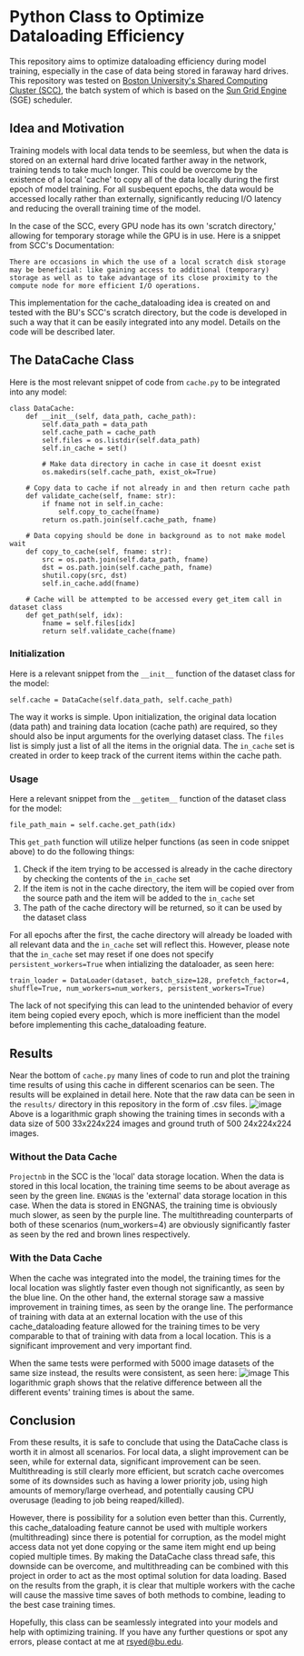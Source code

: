 # Python Class to Optimize Dataloading Efficiency
This repository aims to optimize dataloading efficiency during model training, especially in the case of data being stored in faraway hard drives. This repository was tested on [Boston University's Shared Computing Cluster (SCC)](https://www.bu.edu/tech/support/research/computing-resources/scc/), the batch system of which is based on the [Sun Grid Engine](https://gridscheduler.sourceforge.net/) (SGE) scheduler.

## Idea and Motivation
Training models with local data tends to be seemless, but when the data is stored on an external hard drive located farther away in the network, training tends to take much longer. This could be overcome by the existence of a local 'cache' to copy all of the data locally during the first epoch of model training. For all susbequent epochs, the data would be accessed locally rather than externally, significantly reducing I/O latency and reducing the overall training time of the model. 

In the case of the SCC, every GPU node has its own 'scratch directory,' allowing for temporary storage while the GPU is in use. Here is a snippet from SCC's Documentation:
```
There are occasions in which the use of a local scratch disk storage may be beneficial: like gaining access to additional (temporary) storage as well as to take advantage of its close proximity to the compute node for more efficient I/O operations.
```

This implementation for the cache_dataloading idea is created on and tested with the BU's SCC's scratch directory, but the code is developed in such a way that it can be easily integrated into any model. Details on the code will be described later.

## The DataCache Class
Here is the most relevant snippet of code from `cache.py` to be integrated into any model:
```
class DataCache:
    def __init__(self, data_path, cache_path):
        self.data_path = data_path
        self.cache_path = cache_path
        self.files = os.listdir(self.data_path)
        self.in_cache = set()

        # Make data directory in cache in case it doesnt exist
        os.makedirs(self.cache_path, exist_ok=True)
    
    # Copy data to cache if not already in and then return cache path
    def validate_cache(self, fname: str):
        if fname not in self.in_cache:
            self.copy_to_cache(fname)
        return os.path.join(self.cache_path, fname)
    
    # Data copying should be done in background as to not make model wait
    def copy_to_cache(self, fname: str):
        src = os.path.join(self.data_path, fname)
        dst = os.path.join(self.cache_path, fname)
        shutil.copy(src, dst)
        self.in_cache.add(fname)

    # Cache will be attempted to be accessed every get_item call in dataset class
    def get_path(self, idx):
        fname = self.files[idx]
        return self.validate_cache(fname)
```
### Initialization
Here is a relevant snippet from the `__init__` function of the dataset class for the model:
```
self.cache = DataCache(self.data_path, self.cache_path)
```
The way it works is simple. Upon initialization, the original data location (data path) and training data location (cache path) are required, so they should also be input arguments for the overlying dataset class. The `files` list is simply just a list of all the items in the orignial data. The `in_cache` set is created in order to keep track of the current items within the cache path. 

### Usage
Here a relevant snippet from the `__getitem__` function of the dataset class for the model:
```
file_path_main = self.cache.get_path(idx)
```
This `get_path` function will utilize helper functions (as seen in code snippet above) to do the following things:
1. Check if the item trying to be accessed is already in the cache directory by checking the contents of the `in_cache` set
2. If the item is not in the cache directory, the item will be copied over from the source path and the item will be added to the `in_cache` set
3. The path of the cache directory will be returned, so it can be used by the dataset class

For all epochs after the first, the cache directory will already be loaded with all relevant data and the `in_cache` set will reflect this. However, please note that the `in_cache` set may reset if one does not specify `persistent_workers=True` when intializing the dataloader, as seen here:
```
train_loader = DataLoader(dataset, batch_size=128, prefetch_factor=4, shuffle=True, num_workers=num_workers, persistent_workers=True)
```
The lack of not specifying this can lead to the unintended behavior of every item being copied every epoch, which is more inefficient than the model before implementing this cache_dataloading feature.

## Results
Near the bottom of `cache.py` many lines of code to run and plot the training time results of using this cache in different scenarios can be seen. The results will be explained in detail here. Note that the raw data can be seen in the `results/` directory in this repository in the form of .csv files.
![image](https://github.com/user-attachments/assets/4337ca1d-e7e2-493f-9610-d501882df578)
Above is a logarithmic graph showing the training times in seconds with a data size of 500 33x224x224 images and ground truth of 500 24x224x224 images. 

### Without the Data Cache
`Projectnb` in the SCC is the 'local' data storage location. When the data is stored in this local location, the training time seems to be about average as seen by the green line. `ENGNAS` is the 'external' data storage location in this case. When the data is stored in ENGNAS, the training time is obviously much slower, as seen by the purple line. The multithreading counterparts of both of these scenarios (num_workers=4) are obviously significantly faster as seen by the red and brown lines respectively. 

### With the Data Cache
When the cache was integrated into the model, the training times for the local location was slightly faster even though not significantly, as seen by the blue line. On the other hand, the external storage saw a massive improvement in training times, as seen by the orange line. The performance of training with data at an external location with the use of this cache_dataloading feature allowed for the training times to be very comparable to that of training with data from a local location. This is a significant improvement and very important find. 

When the same tests were performed with 5000 image datasets of the same size instead, the results were consistent, as seen here:
![image](https://github.com/user-attachments/assets/1cd93fb6-2223-4ff1-825b-40bbc34a1b52)
This logarithmic graph shows that the relative difference between all the different events' training times is about the same.

## Conclusion
From these results, it is safe to conclude that using the DataCache class is worth it in almost all scenarios. For local data, a slight improvement can be seen, while for external data, significant improvement can be seen. Multithreading is still clearly more efficient, but scratch cache overcomes some of its downsides such as having a lower priority job, using high amounts of memory/large overhead, and potentially causing CPU overusage (leading to job being reaped/killed). 

However, there is possibility for a solution even better than this. Currently, this cache_dataloading feature cannot be used with multiple workers (multithreading) since there is potential for corruption, as the model might access data not yet done copying or the same item might end up being copied multiple times. By making the DataCache class thread safe, this downside can be overcome, and multithreading can be combined with this project in order to act as the most optimal solution for data loading. Based on the results from the graph, it is clear that multiple workers with the cache will cause the massive time saves of both methods to combine, leading to the best case training times. 

Hopefully, this class can be seamlessly integrated into your models and help with optimizing training. If you have any further questions or spot any errors, please contact at me at rsyed@bu.edu.
